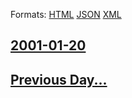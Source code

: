 
Formats: [HTML](2001/01/20/index.html)  [JSON](2001/01/20/index.json)  [XML](2001/01/20/index.xml)  

## [2001-01-20](/news/2001/01/20/index.md)

## [Previous Day...](/news/2001/01/19/index.md)

